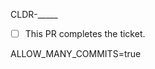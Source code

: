 CLDR-_____

- [ ] This PR completes the ticket.

<!--
Thank you for your pull request.
Please see https://cldr.unicode.org/index/process for general
information on contributing to CLDR.

1. Make sure the ticket is filed at
https://unicode-org.atlassian.net/projects/CLDR/
2. Update the PR title and first line of this
message to include the ticket ID (CLDR-_____)
3. You will be automatically asked to sign the contributors’
license before the PR is accepted.
- sign: https://cla-assistant.io/unicode-org/cldr
- license: https://www.unicode.org/copyright.html#License
-->

ALLOW_MANY_COMMITS=true
